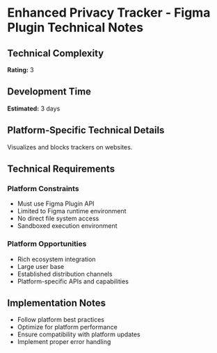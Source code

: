 # Enhanced Privacy Tracker - Figma Plugin Technical Notes

## Technical Complexity
**Rating:** 3

## Development Time
**Estimated:** 3 days

## Platform-Specific Technical Details
Visualizes and blocks trackers on websites.

## Technical Requirements

### Platform Constraints
- Must use Figma Plugin API
- Limited to Figma runtime environment
- No direct file system access
- Sandboxed execution environment

### Platform Opportunities
- Rich ecosystem integration
- Large user base
- Established distribution channels
- Platform-specific APIs and capabilities

## Implementation Notes
- Follow platform best practices
- Optimize for platform performance
- Ensure compatibility with platform updates
- Implement proper error handling
